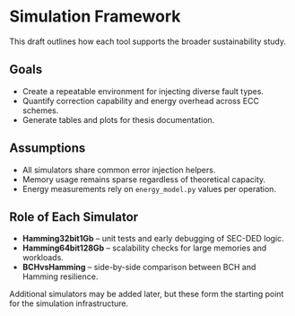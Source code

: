 # Simulation Framework

This draft outlines how each tool supports the broader sustainability study.

## Goals
- Create a repeatable environment for injecting diverse fault types.
- Quantify correction capability and energy overhead across ECC schemes.
- Generate tables and plots for thesis documentation.

## Assumptions
- All simulators share common error injection helpers.
- Memory usage remains sparse regardless of theoretical capacity.
- Energy measurements rely on `energy_model.py` values per operation.

## Role of Each Simulator
- **Hamming32bit1Gb** – unit tests and early debugging of SEC-DED logic.
- **Hamming64bit128Gb** – scalability checks for large memories and workloads.
- **BCHvsHamming** – side-by-side comparison between BCH and Hamming resilience.

Additional simulators may be added later, but these form the starting point for the simulation infrastructure.
